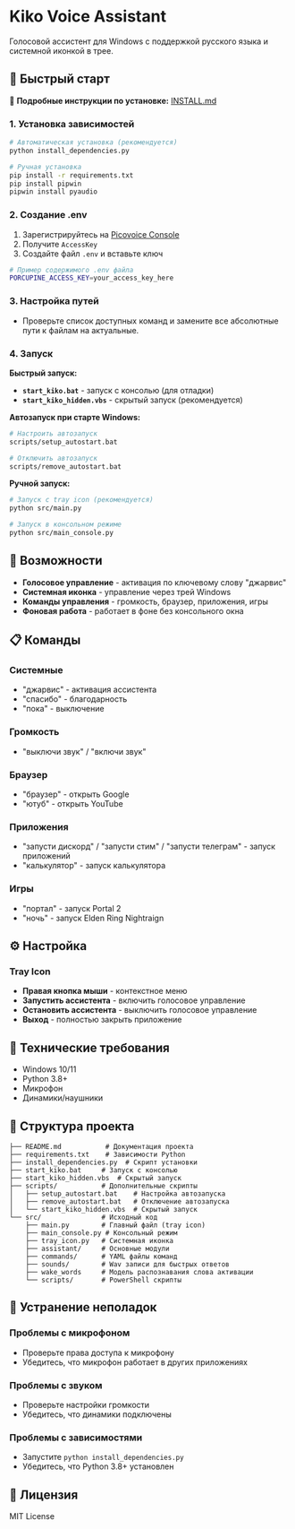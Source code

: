 # Kiko Voice Assistant

Голосовой ассистент для Windows с поддержкой русского языка и системной иконкой в трее.

## 🚀 Быстрый старт

📖 **Подробные инструкции по установке:** [INSTALL.md](INSTALL.md)

### 1. Установка зависимостей

```bash
# Автоматическая установка (рекомендуется)
python install_dependencies.py

# Ручная установка
pip install -r requirements.txt
pip install pipwin
pipwin install pyaudio
```

### 2. Создание .env
1. Зарегистрируйтесь на [Picovoice Console](https://console.picovoice.ai/)
2. Получите `AccessKey`
3. Создайте файл `.env` и вставьте ключ
```bash
# Пример содержимого .env файла
PORCUPINE_ACCESS_KEY=your_access_key_here
```

### 3. Настройка путей

- Проверьте список доступных команд и замените все абсолютные пути к файлам на актуальные.

### 4. Запуск

**Быстрый запуск:**
- **`start_kiko.bat`** - запуск с консолью (для отладки)
- **`start_kiko_hidden.vbs`** - скрытый запуск (рекомендуется)

**Автозапуск при старте Windows:**
```bash
# Настроить автозапуск
scripts/setup_autostart.bat

# Отключить автозапуск
scripts/remove_autostart.bat
```

**Ручной запуск:**
```bash
# Запуск с tray icon (рекомендуется)
python src/main.py

# Запуск в консольном режиме
python src/main_console.py
```

## 🎯 Возможности

- **Голосовое управление** - активация по ключевому слову "джарвис"
- **Системная иконка** - управление через трей Windows
- **Команды управления** - громкость, браузер, приложения, игры
- **Фоновая работа** - работает в фоне без консольного окна

## 📋 Команды

### Системные
- "джарвис" - активация ассистента
- "спасибо" - благодарность
- "пока" - выключение

### Громкость
- "выключи звук" / "включи звук"

### Браузер
- "браузер" - открыть Google
- "ютуб" - открыть YouTube

### Приложения
- "запусти дискорд" / "запусти стим" / "запусти телеграм" - запуск приложений
- "калькулятор" - запуск калькулятора

### Игры
- "портал" - запуск Portal 2
- "ночь" - запуск Elden Ring Nightraign

## ⚙️ Настройка

### Tray Icon
- **Правая кнопка мыши** - контекстное меню
- **Запустить ассистента** - включить голосовое управление
- **Остановить ассистента** - выключить голосовое управление
- **Выход** - полностью закрыть приложение

## 🔧 Технические требования

- Windows 10/11
- Python 3.8+
- Микрофон
- Динамики/наушники

## 📁 Структура проекта

```
├── README.md           # Документация проекта
├── requirements.txt    # Зависимости Python
├── install_dependencies.py  # Скрипт установки
├── start_kiko.bat     # Запуск с консолью
├── start_kiko_hidden.vbs  # Скрытый запуск
├── scripts/           # Дополнительные скрипты
│   ├── setup_autostart.bat    # Настройка автозапуска
│   ├── remove_autostart.bat   # Отключение автозапуска
│   └── start_kiko_hidden.vbs  # Скрытый запуск
└── src/               # Исходный код
    ├── main.py        # Главный файл (tray icon)
    ├── main_console.py # Консольный режим
    ├── tray_icon.py   # Системная иконка
    ├── assistant/     # Основные модули
    ├── commands/      # YAML файлы команд
    ├── sounds/        # Wav записи для быстрых ответов
    ├── wake_words     # Модель распознавания слова активации
    └── scripts/       # PowerShell скрипты
```

## 🐛 Устранение неполадок

### Проблемы с микрофоном
- Проверьте права доступа к микрофону
- Убедитесь, что микрофон работает в других приложениях

### Проблемы с звуком
- Проверьте настройки громкости
- Убедитесь, что динамики подключены

### Проблемы с зависимостями
- Запустите `python install_dependencies.py`
- Убедитесь, что Python 3.8+ установлен

## 📝 Лицензия

MIT License
